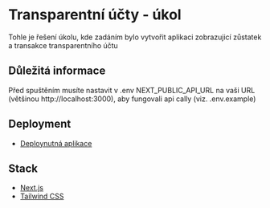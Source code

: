# Transparentní účty - úkol

Tohle je řešení úkolu, kde zadáním bylo vytvořit aplikaci zobrazujicí zůstatek a transakce transparentního účtu

## Důležitá informace

Před spuštěním musíte nastavit v .env NEXT_PUBLIC_API_URL na vaši URL (většinou http://localhost:3000), aby fungovali api cally (viz. .env.example)

## Deployment
- [Deploynutná aplikace]()

## Stack

- [Next.js](https://nextjs.org)
- [Tailwind CSS](https://tailwindcss.com)